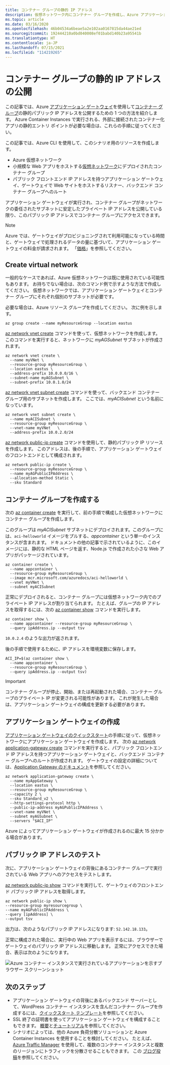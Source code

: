 ```yaml
---
title: コンテナー グループの静的 IP アドレス
description: 仮想ネットワーク内にコンテナー グループを作成し、Azure アプリケーション ゲートウェイを使用して、コンテナー化された Web アプリに静的フロントエンド IP アドレスを公開します
ms.topic: article
ms.date: 03/16/2020
ms.openlocfilehash: 46b04534a6beae5a2e102aa0167815da44ae21ed
ms.sourcegitcommit: 192444210a0bd040008ef01babd140b23a95541b
ms.translationtype: HT
ms.contentlocale: ja-JP
ms.lasthandoff: 07/15/2021
ms.locfileid: "114219265"
---
```

# <a name="expose-a-static-ip-address-for-a-container-group"></a>コンテナー グループの静的 IP アドレスの公開

この記事では、Azure [アプリケーション ゲートウェイ](../application-gateway/overview.md)を使用して[コンテナー グループ](container-instances-container-groups.md)の静的パブリック IP アドレスを公開するための 1 つの方法を紹介します。 Azure Container Instances で実行される、外部に接続されたコンテナー化アプリの静的エントリ ポイントが必要な場合は、これらの手順に従ってください。

この記事では、Azure CLI を使用して、このシナリオ用のリソースを作成します。

* Azure 仮想ネットワーク
* 小規模な Web アプリをホストする[仮想ネットワーク](container-instances-vnet.md)にデプロイされたコンテナー グループ
* パブリック フロントエンド IP アドレスを持つアプリケーション ゲートウェイ、ゲートウェイで Web サイトをホストするリスナー、バックエンド コンテナー グループへのルート

アプリケーション ゲートウェイが実行され、コンテナー グループがネットワークの委任されたサブネットに安定したプライベート IP アドレスを公開している限り、このパブリック IP アドレスでコンテナー グループにアクセスできます。

> [!NOTE]
> Azure では、ゲートウェイがプロビジョニングされて利用可能になっている時間と、ゲートウェイで処理されるデータの量に基づいて、アプリケーション ゲートウェイの料金が請求されます。 「[価格](https://azure.microsoft.com/pricing/details/application-gateway/)」を参照してください。

## <a name="create-virtual-network"></a>Create virtual network

一般的なケースであれば、Azure 仮想ネットワークは既に使用されている可能性もあります。 お持ちでない場合は、次のコマンド例で示すような方法で作成してください。 仮想ネットワークでは、アプリケーション ゲートウェイとコンテナー グループにそれぞれ個別のサブネットが必要です。

必要な場合は、Azure リソース グループを作成してください。 次に例を示します。

```azurecli
az group create --name myResourceGroup --location eastus
```

[az network vnet create][az-network-vnet-create] コマンドを使って、仮想ネットワークを作成します。 このコマンドを実行すると、ネットワークに *myAGSubnet* サブネットが作成されます。

```azurecli
az network vnet create \
  --name myVNet \
  --resource-group myResourceGroup \
  --location eastus \
  --address-prefix 10.0.0.0/16 \
  --subnet-name myAGSubnet \
  --subnet-prefix 10.0.1.0/24
```

[az network vnet subnet create][az-network-vnet-subnet-create] コマンドを使って、バックエンド コンテナー グループ用のサブネットを作成します。 ここでは、*myACISubnet* という名前になっています。

```azurecli
az network vnet subnet create \
  --name myACISubnet \
  --resource-group myResourceGroup \
  --vnet-name myVNet   \
  --address-prefix 10.0.2.0/24
```

[az network public-ip create][az-network-public-ip-create] コマンドを使用して、静的パブリック IP リソースを作成します。 このアドレスは、後の手順で、アプリケーション ゲートウェイのフロントエンドとして構成されます。

```azurecli
az network public-ip create \
  --resource-group myResourceGroup \
  --name myAGPublicIPAddress \
  --allocation-method Static \
  --sku Standard
```

## <a name="create-container-group"></a>コンテナー グループを作成する

次の [az container create][az-container-create] を実行して、前の手順で構成した仮想ネットワークにコンテナー グループを作成します。

このグループは *myACISubnet* サブネットにデプロイされます。このグループには、`aci-helloworld` イメージをプルする、*appcontainer* という単一のインスタンスが含まれます。 ドキュメントの他の記事で示されているように、このイメージには、静的な HTML ページを返す、Node.js で作成された小さな Web アプリがパッケージされています。

```azurecli
az container create \
  --name appcontainer \
  --resource-group myResourceGroup \
  --image mcr.microsoft.com/azuredocs/aci-helloworld \
  --vnet myVNet \
  --subnet myACISubnet
```

正常にデプロイされると、コンテナー グループには仮想ネットワーク内でのプライベート IP アドレスが割り当てられます。 たとえば、グループの IP アドレスを取得するには、次の [az container show][az-container-show] コマンドを実行します。

```azurecli
az container show \
  --name appcontainer --resource-group myResourceGroup \
  --query ipAddress.ip --output tsv
```

`10.0.2.4` のような出力が返されます。

後の手順で使用するために、IP アドレスを環境変数に保存します。

```azurecli
ACI_IP=$(az container show \
  --name appcontainer \
  --resource-group myResourceGroup \
  --query ipAddress.ip --output tsv)
```

> [!IMPORTANT]
> コンテナー グループが停止、開始、または再起動された場合、コンテナー グループのプライベート IP が変更される可能性があります。 これが発生した場合は、アプリケーション ゲートウェイの構成を更新する必要があります。

## <a name="create-application-gateway"></a>アプリケーション ゲートウェイの作成

[アプリケーション ゲートウェイのクイックスタート](../application-gateway/quick-create-cli.md)の手順に従って、仮想ネットワークにアプリケーション ゲートウェイを作成します。 次の [az network application-gateway create][az-network-application-gateway-create] コマンドを実行すると、パブリック フロントエンド IP アドレスを持つアプリケーション ゲートウェイと、バックエンド コンテナー グループへのルートが作成されます。 ゲートウェイの設定の詳細については、[Application Gateway のドキュメント](../application-gateway/index.yml)を参照してください。

```azurecli
az network application-gateway create \
  --name myAppGateway \
  --location eastus \
  --resource-group myResourceGroup \
  --capacity 2 \
  --sku Standard_v2 \
  --http-settings-protocol http \
  --public-ip-address myAGPublicIPAddress \
  --vnet-name myVNet \
  --subnet myAGSubnet \
  --servers "$ACI_IP"
```


Azure によってアプリケーション ゲートウェイが作成されるのに最大 15 分かかる場合があります。

## <a name="test-public-ip-address"></a>パブリック IP アドレスのテスト

次に、アプリケーション ゲートウェイの背後にあるコンテナー グループで実行されている Web アプリへのアクセスをテストします。

[az network public-ip show][az-network-public-ip-show] コマンドを実行して、ゲートウェイのフロントエンド パブリック IP アドレスを取得します。

```azurecli
az network public-ip show \
--resource-group myresourcegroup \
--name myAGPublicIPAddress \
--query [ipAddress] \
--output tsv
```

出力は、次のようなパブリック IP アドレスになります: `52.142.18.133`。

正常に構成された場合に、実行中の Web アプリを表示するには、ブラウザーでゲートウェイのパブリック IP アドレスに移動します。 正常にアクセスできた場合、表示は次のようになります。

![Azure コンテナー インスタンスで実行されているアプリケーションを示すブラウザー スクリーンショット](./media/container-instances-application-gateway/aci-app-app-gateway.png)

## <a name="next-steps"></a>次のステップ

* アプリケーション ゲートウェイの背後にあるバックエンド サーバーとして、WordPress コンテナー インスタンスを含んだコンテナー グループを作成するには、[クイックスタート テンプレート](https://github.com/Azure/azure-quickstart-templates/tree/master/application-workloads/wordpress/aci-wordpress-vnet)を参照してください。
* SSL 終了の証明書を使ってアプリケーション ゲートウェイを構成することもできます。 [概要](../application-gateway/ssl-overview.md)と[チュートリアル](../application-gateway/create-ssl-portal.md)を参照してください。
* シナリオによっては、他の Azure 負荷分散ソリューションと Azure Container Instances を使用することを検討してください。 たとえば、[Azure Traffic Manager](../traffic-manager/traffic-manager-overview.md) を使用して、複数のコンテナー インスタンスと複数のリージョンにトラフィックを分散させることもできます。 この [ブログ投稿](https://aaronmsft.com/posts/azure-container-instances/)を参照してください。

[az-network-vnet-create]:  /cli/azure/network/vnet#az_network_vnet_create
[az-network-vnet-subnet-create]: /cli/azure/network/vnet/subnet#az_network_vnet_subnet_create
[az-network-public-ip-create]: /cli/azure/network/public-ip#az_network_public_ip_create
[az-network-public-ip-show]: /cli/azure/network/public-ip#az_network_public_ip_show
[az-network-application-gateway-create]: /cli/azure/network/application-gateway#az_network-application-gateway-create
[az-container-create]: /cli/azure/container#az_container_create
[az-container-show]: /cli/azure/container#az_container_show
